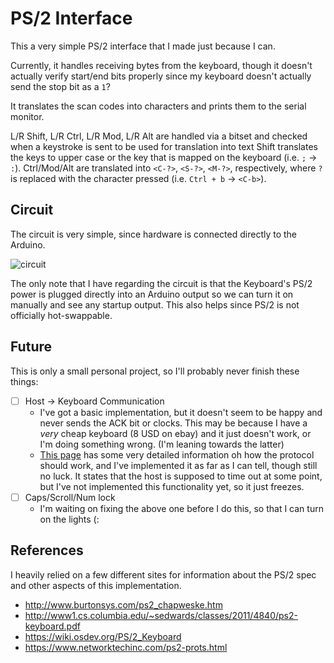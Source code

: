 # PS/2 Interface

This a very simple PS/2 interface that I made just because I can.

Currently, it handles receiving bytes from the keyboard, though it
doesn't actually verify start/end bits properly since my keyboard doesn't
actually send the stop bit as a `1`?

It translates the scan codes into characters and prints them to the
serial monitor.

L/R Shift, L/R Ctrl, L/R Mod, L/R Alt are handled via a bitset and checked
when a keystroke is sent to be used for translation into text Shift
translates the keys to upper case or the key that is mapped on the
keyboard (i.e. `;` -> `:`).  Ctrl/Mod/Alt are translated into `<C-?>`,
`<S-?>`, `<M-?>`, respectively, where `?` is replaced with the character
pressed (i.e. `Ctrl + b` -> `<C-b>`).

## Circuit

The circuit is very simple, since hardware is connected directly to the
Arduino.

![circuit](./circuit.svg)

The only note that I have regarding the circuit is that the Keyboard's
PS/2 power is plugged directly into an Arduino output so we can turn it
on manually and see any startup output.  This also helps since PS/2 is
not officially hot-swappable.

## Future

This is only a small personal project, so I'll probably never finish
these things:

- [ ] Host -> Keyboard Communication
    - I've got a basic implementation, but it doesn't seem to be happy
      and never sends the ACK bit or clocks.  This may be because I
      have a _very_ cheap keyboard (8 USD on ebay) and it just doesn't
      work, or I'm doing something wrong.  (I'm leaning towards the
      latter)
    - [This page](http://www.burtonsys.com/ps2_chapweske.htm) has some
      very detailed information oh how the protocol should work, and
      I've implemented it as far as I can tell, though still no luck.
      It states that the host is supposed to time out at some point, but
      I've not implemented this functionality yet, so it just freezes.
- [ ] Caps/Scroll/Num lock
    - I'm waiting on fixing the above one before I do this, so that I
      can turn on the lights (:

## References

I heavily relied on a few different sites for information about the PS/2
spec and other aspects of this implementation.

- http://www.burtonsys.com/ps2_chapweske.htm
- http://www1.cs.columbia.edu/~sedwards/classes/2011/4840/ps2-keyboard.pdf
- https://wiki.osdev.org/PS/2_Keyboard
- https://www.networktechinc.com/ps2-prots.html


